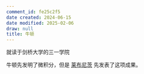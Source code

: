 ```yaml
---
comment_id: fe25c2f5
date created: 2024-06-15
date modified: 2025-02-06
draw: null
title: 牛顿
---
```

<!-- more -->

就读于剑桥大学的三一学院

牛顿先发明了微积分，但是 [莱布尼茨](莱布尼茨.md) 先发表了这项成果。
